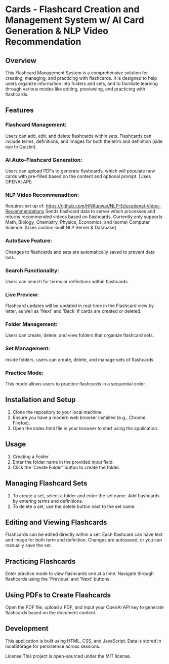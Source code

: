 # Cards - Flashcard Creation and Management System w/ AI Card Generation & NLP Video Recommendation
## Overview
This Flashcard Management System is a comprehensive solution for creating, managing, and practicing with flashcards. It is designed to help users organize information into folders and sets, and to facilitate learning through various modes like editing, previewing, and practicing with flashcards.

## Features
### Flashcard Management:
  Users can add, edit, and delete flashcards within sets. Flashcards can include terms, definitions, and images for both the term and definition (side eye to Quizlet).
  
### AI Auto-Flashcard Generation:
  Users can upload PDFs to generate flashcards, which will populate new cards with pre-filled based on the content and optional prompt. [Uses OPENAI API]
  
### NLP Video Recommenadtion:
  Requires set up of: https://github.com/HNKunwar/NLP-Educational-Video-Recommendations
  Sends flashcard data to server which processes and returns recommended videos based on flashcards. Currently only supports 
  Math, Biology, Chemistry, Physics, Economics, and (some) Computer Science. [Uses custom-built NLP Server & Database]

### AutoSave Feature:
  Changes to flashcards and sets are automatically saved to prevent data loss.

### Search Functionality:
  Users can search for terms or definitions within flashcards.

### Live Preview:
  Flashcard updates will be updated in real-time in the Flashcard view by letter, as well as 'Next' and 'Back' if cards are created or deleted.

### Folder Management:
  Users can create, delete, and view folders that organize flashcard sets.

### Set Management:
  Inside folders, users can create, delete, and manage sets of flashcards.

### Practice Mode:
  This mode allows users to practice flashcards in a sequential order. 


## Installation and Setup
1. Clone the repository to your local machine.
2. Ensure you have a modern web browser installed (e.g., Chrome, Firefox).
3. Open the index.html file in your browser to start using the application.


## Usage
1. Creating a Folder
2. Enter the folder name in the provided input field.
3. Click the 'Create Folder' button to create the folder.

## Managing Flashcard Sets
1. To create a set, select a folder and enter the set name. Add flashcards by entering terms and definitions.
2. To delete a set, use the delete button next to the set name.

## Editing and Viewing Flashcards
Flashcards can be edited directly within a set.
Each flashcard can have text and image for both term and definition.
Changes are autosaved, or you can manually save the set.

## Practicing Flashcards
Enter practice mode to view flashcards one at a time.
Navigate through flashcards using the 'Previous' and 'Next' buttons.

## Using PDFs to Create Flashcards
Open the PDF file, upload a PDF, and input your OpenAI API key to generate flashcards based on the document content.

## Development
This application is built using HTML, CSS, and JavaScript.
Data is stored in localStorage for persistence across sessions.

License
This project is open-sourced under the MIT license.
